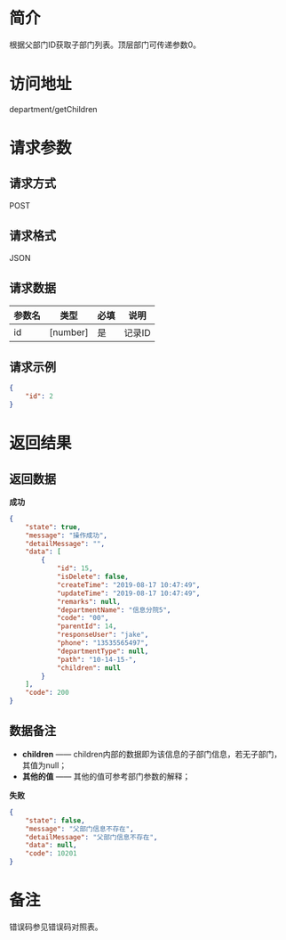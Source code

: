 # 简介
根据父部门ID获取子部门列表。顶层部门可传递参数0。

# 访问地址
department/getChildren

# 请求参数

## 请求方式
POST

## 请求格式
JSON

## 请求数据
|参数名|类型|必填|说明|
|-|-|-|-|
|id|[number]|是|记录ID|

## 请求示例
```json
{
	"id": 2
}
```

# 返回结果
## 返回数据
**成功**
```json
{
    "state": true,
    "message": "操作成功",
    "detailMessage": "",
    "data": [
        {
            "id": 15,
            "isDelete": false,
            "createTime": "2019-08-17 10:47:49",
            "updateTime": "2019-08-17 10:47:49",
            "remarks": null,
            "departmentName": "信息分院5",
            "code": "00",
            "parentId": 14,
            "responseUser": "jake",
            "phone": "13535565497",
            "departmentType": null,
            "path": "10-14-15-",
            "children": null
        }
    ],
    "code": 200
}
```
## 数据备注
* **children** —— children内部的数据即为该信息的子部门信息，若无子部门，其值为null；
* **其他的值** —— 其他的值可参考部门参数的解释；

**失败**
```json
{
    "state": false,
    "message": "父部门信息不存在",
    "detailMessage": "父部门信息不存在",
    "data": null,
    "code": 10201
}
```



# 备注
错误码参见错误码对照表。